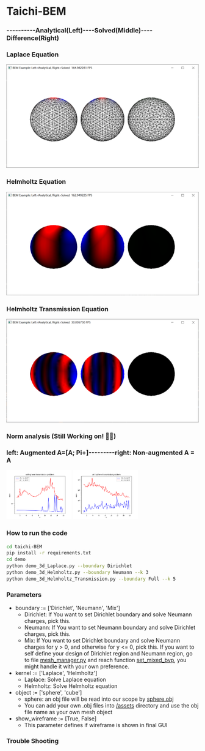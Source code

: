 # Taichi-BEM

### ----------Analytical(Left)----Solved(Middle)----Difference(Right)

### Laplace Equation
<img src="demo/Laplace_solved_Neumann.png" height="270">

### Helmholtz Equation
<img src="demo/Helmholtz_solved_Dirichlet.png" height="270">

### Helmholtz Transmission Equation
<img src="demo/HelmholtzTransmission_solved_Full.png" height="270">

### Norm analysis (Still Working on! 👨‍💻)
### left: Augmented A=[A; Pi+]---------right: Non-augmented A = A
<img src="demo/augmented_plot.png" height="128">
<img src="demo/non_augmented_plot.png" height="128">

### How to run the code

```bash
cd taichi-BEM
pip install -r requirements.txt
cd demo
python demo_3d_Laplace.py --boundary Dirichlet
python demo_3d_Helmholtz.py --boundary Neumann --k 3
python demo_3d_Helmholtz_Transmission.py --boundary Full --k 5
```

### Parameters
- boundary := [‘Dirichlet’, 'Neumann', 'Mix']
  - Dirichlet: If You want to set Dirichlet boundary and solve Neumann charges, pick this.
  - Neumann: If You want to set Neumann boundary and solve Dirichlet charges, pick this.
  - Mix: If You want to set Dirichlet boundary and solve Neumann charges for y > 0, and otherwise for y <= 0, pick this. If you want to self define your design of Dirichlet region and Neumann region, go to file [mesh_manager.py](src/managers/mesh_manager.py) and reach function [set_mixed_bvp](src/managers/mesh_manager.py), you might handle it with your own preference.
- kernel := ['Laplace', 'Helmholtz']
  - Laplace: Solve Laplace equation
  - Helmholtz: Solve Helmholtz equation
- object := ['sphere', 'cube']
  - sphere: an obj file will be read into our scope by [sphere.obj](assets/sphere.obj)
  - You can add your own .obj files into [/assets](assets/) directory and use the obj file name as your own mesh object
- show_wireframe := [True, False]
  - This parameter defines if wireframe is shown in final GUI


### Trouble Shooting
